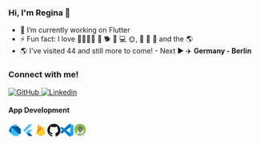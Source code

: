 ### Hi, I'm Regina 👋 
- 🔭 I’m currently working on Flutter
- ⚡ Fun fact: I love :family_man_woman_girl_girl: :elephant: :dog2: :panda_face: :computer: :sun_with_face:, :dumpling: :taco: :icecream: and the :earth_americas:
- 🌎 I've visited 44  and still more to come! - Next :arrow_forward: :airplane: <strong>Germany - Berlin</strong>


### Connect with me! 

<a href="https://github.com/rragnarsd" target="_blank">
   <img alt="GitHub" src="https://img.shields.io/badge/github%20-%23121011.svg?&style=for-the-badge&logo=github&logoColor=white"/>
  </a>
<a href="https://www.linkedin.com/in/reginaragnarsd/" target="_blank">
  <img alt="Linkedin" src="https://img.shields.io/badge/LinkedIn-0077B5?style=for-the-badge&logo=linkedin&logoColor=white"/>
</a>

<h4>App Development</h4>
<img align="left" alt="DART" width="26px" src="https://raw.githubusercontent.com/github/explore/80688e429a7d4ef2fca1e82350fe8e3517d3494d/topics/dart/dart.png" />
<img align="left" alt="FLUTTER" width="26px" src="https://raw.githubusercontent.com/github/explore/80688e429a7d4ef2fca1e82350fe8e3517d3494d/topics/flutter/flutter.png" />
<img align="left" alt="FIREBASE" width="26px" src="https://raw.githubusercontent.com/github/explore/80688e429a7d4ef2fca1e82350fe8e3517d3494d/topics/firebase/firebase.png" />
<img align="left" alt="GITHUB" width="26px" src="https://raw.githubusercontent.com/github/explore/78df643247d429f6cc873026c0622819ad797942/topics/github/github.png" />
<img align="left" alt="VISUAL STUDIO CODE" width="26px" src="https://raw.githubusercontent.com/github/explore/80688e429a7d4ef2fca1e82350fe8e3517d3494d/topics/visual-studio-code/visual-studio-code.png" />
<img align="left" alt="ANDROID STUDIO" width="26px" src="https://github.com/rragnarsd/rragnarsd/blob/main/android.png" />
<br/>
